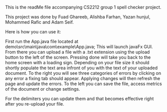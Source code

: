 This is the readMe file accompanying CS2212 group 1 spell checker project.

This project was done by Fuad Ghareeb, Alishba Farhan, Yazan hunjul, Mohammed Rafic and Adam Seif.

Here is how you can use it:

First run the App.java file located at demo\src\main\java\com\example\App.java;
This will launch javaFx GUI.
From there you can upload a file with a .txt extension using the upload button to the left of the screen.
Pressing done will take you back to the home screen with a loading sign.
Depending on your file size it should shortly populate the text area infront of you with the text of your uploaded document.
To the right you will see three categories of errors by clicking on any error a fixing tab should appear.
Applying changes will then refresh the page and update the errors.
To the left you can save the file, access metrics of the document or change settings.

For the delimiters you can update them and that becomes effective right after you re-upload your file.
